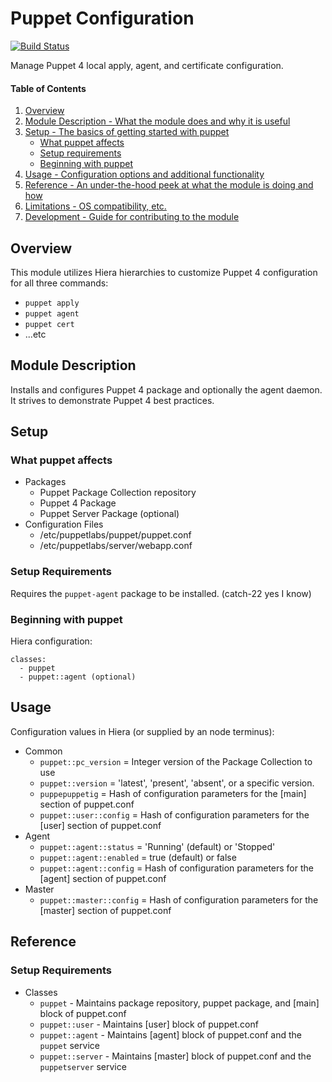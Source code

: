 # Puppet Configuration

[![Build Status](https://travis-ci.org/voxpupuli/puppet-module.svg?branch=master)](https://travis-ci.org/voxpupuli/puppet-module)

Manage Puppet 4 local apply, agent, and certificate configuration.

#### Table of Contents

1. [Overview](#overview)
2. [Module Description - What the module does and why it is useful](#module-description)
3. [Setup - The basics of getting started with puppet](#setup)
    * [What puppet affects](#what-puppet-affects)
    * [Setup requirements](#setup-requirements)
    * [Beginning with puppet](#beginning-with-puppet)
4. [Usage - Configuration options and additional functionality](#usage)
5. [Reference - An under-the-hood peek at what the module is doing and how](#reference)
5. [Limitations - OS compatibility, etc.](#limitations)
6. [Development - Guide for contributing to the module](#development)

## Overview

This module utilizes Hiera hierarchies to customize Puppet 4 configuration for all three commands:
  * ```puppet apply```
  * ```puppet agent```
  * ```puppet cert```
  * ...etc

## Module Description

Installs and configures Puppet 4 package and optionally the agent daemon.
It strives to demonstrate Puppet 4 best practices.

## Setup

### What puppet affects

* Packages
  * Puppet Package Collection repository
  * Puppet 4 Package
  * Puppet Server Package (optional)
* Configuration Files
  * /etc/puppetlabs/puppet/puppet.conf
  * /etc/puppetlabs/server/webapp.conf

### Setup Requirements

Requires the `puppet-agent` package to be installed. (catch-22 yes I know)

### Beginning with puppet

Hiera configuration:

    classes:
      - puppet
      - puppet::agent (optional)

## Usage

Configuration values in Hiera (or supplied by an node terminus):

* Common
  * `puppet::pc_version` = Integer version of the Package Collection to use
  * `puppet::version` = 'latest', 'present', 'absent', or a specific version.
  * `puppepuppetig` = Hash of configuration parameters for the [main] section of puppet.conf
  * `puppet::user::config` = Hash of configuration parameters for the [user] section of puppet.conf
* Agent
  * `puppet::agent::status` = 'Running' (default) or 'Stopped'
  * `puppet::agent::enabled` = true (default) or false
  * `puppet::agent::config` = Hash of configuration parameters for the [agent] section of puppet.conf
* Master
  * `puppet::master::config` = Hash of configuration parameters for the [master] section of puppet.conf

## Reference

### Setup Requirements

* Classes
  * `puppet` - Maintains package repository, puppet package, and [main] block of puppet.conf
  * `puppet::user` - Maintains [user] block of puppet.conf
  * `puppet::agent` - Maintains [agent] block of puppet.conf and the `puppet` service
  * `puppet::server` - Maintains [master] block of puppet.conf and the `puppetserver` service

